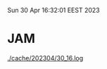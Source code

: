 Sun 30 Apr 16:32:01 EEST 2023
# JAM
<a href='./cache/202304/30_16.log'>./cache/202304/30_16.log</a>
